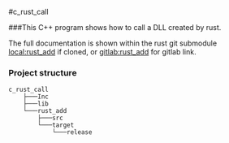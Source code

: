 #c_rust_call

###This C++ program shows how to call a DLL created by rust. 

The full documentation is shown within the rust git submodule [local:rust_add](./rust_add/readme.md) if cloned, or [gitlab:rust_add](http://aus-srv-dev2.lumen.com.au/paul.easter/rust_add/-/blob/main/readme.md) for gitlab link.

### Project structure
```
c_rust_call
    ├───Inc
    ├───lib
    └───rust_add
        ├───src
        └───target
            └───release
```